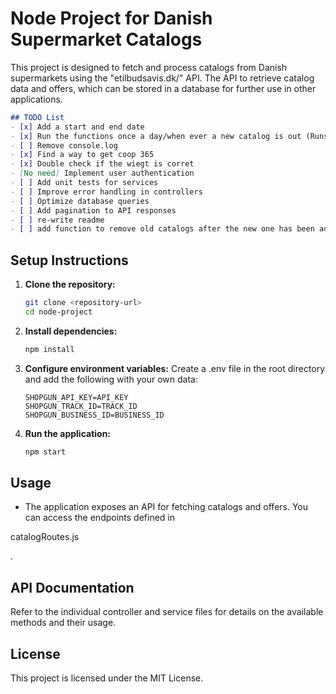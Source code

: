# Node Project for Danish Supermarket Catalogs

This project is designed to fetch and process catalogs from Danish supermarkets using the "etilbudsavis.dk/" API. The API to retrieve catalog data and offers, which can be stored in a database for further use in other applications.

   ```markdown
   ## TODO List
   - [x] Add a start and end date
   - [x] Run the functions once a day/when ever a new catalog is out (Runs 2 hours after catalog has expired)
   - [ ] Remove console.log
   - [x] Find a way to get coop 365
   - [x] Double check if the wiegt is corret
   - [No need] Implement user authentication
   - [ ] Add unit tests for services
   - [ ] Improve error handling in controllers
   - [ ] Optimize database queries
   - [ ] Add pagination to API responses
   - [ ] re-write readme
   - [ ] add function to remove old catalogs after the new one has been added | Delete everything run it again
   
   ```

## Setup Instructions

1. **Clone the repository:**
   ```bash
   git clone <repository-url>
   cd node-project
   ```

2. **Install dependencies:**
   ```bash
   npm install
   ```

3. **Configure environment variables:**
   Create a .env file in the root directory and add the following with your own data:
   ```env
   SHOPGUN_API_KEY=API_KEY
   SHOPGUN_TRACK_ID=TRACK_ID
   SHOPGUN_BUSINESS_ID=BUSINESS_ID
   ```

4. **Run the application:**
   ```bash
   npm start
   ```

## Usage

- The application exposes an API for fetching catalogs and offers. You can access the endpoints defined in 

catalogRoutes.js

.
## API Documentation

Refer to the individual controller and service files for details on the available methods and their usage.

## License

This project is licensed under the MIT License.
